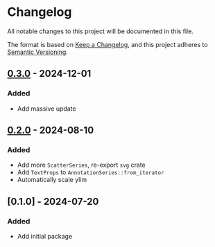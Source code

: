 # Changelog

All notable changes to this project will be documented in this file.

The format is based on [Keep a Changelog](https://keepachangelog.com/en/1.0.0/),
and this project adheres to [Semantic Versioning](https://semver.org/spec/v2.0.0.html).

## [0.3.0] - 2024-12-01

### Added

- Add massive update

## [0.2.0] - 2024-08-10

### Added

- Add more `ScatterSeries`, re-export `svg` crate
- Add `TextProps` to `AnnotationSeries::from_iterator`
- Automatically scale ylim

## [0.1.0] - 2024-07-20

### Added

- Add initial package

[0.3.0]: https://github.com/mobiusklein/mzsvg/compare/v0.2.0..v0.3.0
[0.2.0]: https://github.com/mobiusklein/mzsvg/compare/v0.1.0..v0.2.0

<!-- generated by git-cliff -->

